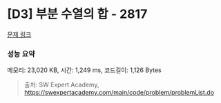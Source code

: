 # [D3] 부분 수열의 합 - 2817 

[문제 링크](https://swexpertacademy.com/main/code/problem/problemDetail.do?contestProbId=AV7IzvG6EksDFAXB) 

### 성능 요약

메모리: 23,020 KB, 시간: 1,249 ms, 코드길이: 1,126 Bytes



> 출처: SW Expert Academy, https://swexpertacademy.com/main/code/problem/problemList.do